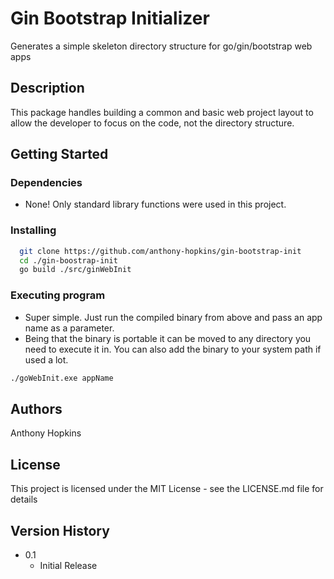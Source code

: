 # Gin Bootstrap Initializer

Generates a simple skeleton directory structure for go/gin/bootstrap web apps

## Description

This package handles building a common and basic web project layout to allow the developer to 
focus on the code, not the directory structure.

## Getting Started

### Dependencies
* None! Only standard library functions were used in this project.

### Installing
```bash
  git clone https://github.com/anthony-hopkins/gin-bootstrap-init
  cd ./gin-boostrap-init
  go build ./src/ginWebInit
```

### Executing program

* Super simple. Just run the compiled binary from above and pass an app name as a parameter.
* Being that the binary is portable it can be moved to any directory you need to 
execute it in. You can also add the binary to your system path if used a lot.
```bash
./goWebInit.exe appName
```


## Authors

Anthony Hopkins
## License

This project is licensed under the MIT License - see the LICENSE.md file for details

## Version History
* 0.1
    * Initial Release
    